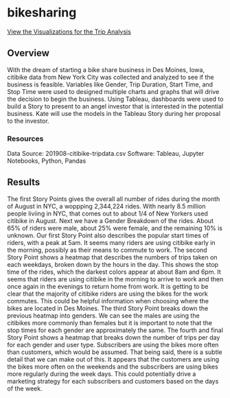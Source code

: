 # bikesharing
[View the Visualizations for the Trip Analysis](https://public.tableau.com/app/profile/will.enny/viz/VisualizationsforTripAnalysis/VisualizationsforTripAnalysis)

## Overview
With the dream of starting a bike share business in Des Moines, Iowa, citibike data from New York City was collected and analyzed to see if the business is feasible. Variables like Gender, Trip Duration, Start Time, and Stop Time were used to designed multiple charts and graphs that will drive the decision to begin the business. Using Tableau, dashboards were used to build a Story to present to an angel investor that is interested in the potential business. Kate will use the models in the Tableau Story during her proposal to the investor. 

### Resources
Data Source: 201908-citibike-tripdata.csv
Software: Tableau, Jupyter Notebooks, Python, Pandas

## Results
The first Story Points gives the overall all number of rides during the month of August in NYC, a woppping 2,344,224 rides. With nearly 8.5 million people liviing in NYC, that comes out to about 1/4 of New Yorkers used citibike in August. Next we have a Gender Breakdown of the rides. About 65% of riders were male, about 25% were female, and the remaining 10% is unknown. Our first Story Point also describes the popular start times of riders, with a peak at 5am. It seems many riders are using citibike early in the morning, possibly as their means to commute to work. 
The second Story Point shows a heatmap that describes the numbers of trips taken on each weekdays, broken down by the hours in the day. This shows the stop time of the rides, which the darkest colors appear at about 8am and 6pm. It seems that riders are using citibike in the morning to arrive to work and then once again in the evenings to return home from work. It is getting to be clear that the majority of citibike riders are using the bikes for the work commutes. This could be helpful information when choosing where the bikes are located in Des Moines. 
The third Story Point breaks down the previous heatmap into genders. We can see the males are using the citibikes more commonly than females but it is important to note that the stop times for each gender are approximately the same. 
The fourth and final Story Point shows a heatmap that breaks down the number of trips per day for each gender and user type. Subscribers are using the bikes more often than customers, which would be assumed. That being said, there is a subtle detail that we can make out of this. It appears that the customers are using the bikes more often on the weekends and the subscribers are using bikes more regularly during the week days. This could potentially drive a marketing strategy for each subscribers and customers based on the days of the week. 
